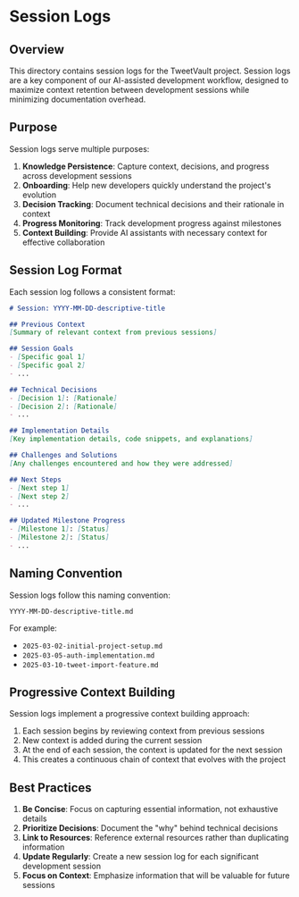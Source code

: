 # Session Logs

## Overview

This directory contains session logs for the TweetVault project. Session logs are a key component of our AI-assisted development workflow, designed to maximize context retention between development sessions while minimizing documentation overhead.

## Purpose

Session logs serve multiple purposes:
1. **Knowledge Persistence**: Capture context, decisions, and progress across development sessions
2. **Onboarding**: Help new developers quickly understand the project's evolution
3. **Decision Tracking**: Document technical decisions and their rationale in context
4. **Progress Monitoring**: Track development progress against milestones
5. **Context Building**: Provide AI assistants with necessary context for effective collaboration

## Session Log Format

Each session log follows a consistent format:

```markdown
# Session: YYYY-MM-DD-descriptive-title

## Previous Context
[Summary of relevant context from previous sessions]

## Session Goals
- [Specific goal 1]
- [Specific goal 2]
- ...

## Technical Decisions
- [Decision 1]: [Rationale]
- [Decision 2]: [Rationale]
- ...

## Implementation Details
[Key implementation details, code snippets, and explanations]

## Challenges and Solutions
[Any challenges encountered and how they were addressed]

## Next Steps
- [Next step 1]
- [Next step 2]
- ...

## Updated Milestone Progress
- [Milestone 1]: [Status]
- [Milestone 2]: [Status]
- ...
```

## Naming Convention

Session logs follow this naming convention:
```
YYYY-MM-DD-descriptive-title.md
```

For example:
- `2025-03-02-initial-project-setup.md`
- `2025-03-05-auth-implementation.md`
- `2025-03-10-tweet-import-feature.md`

## Progressive Context Building

Session logs implement a progressive context building approach:
1. Each session begins by reviewing context from previous sessions
2. New context is added during the current session
3. At the end of each session, the context is updated for the next session
4. This creates a continuous chain of context that evolves with the project

## Best Practices

1. **Be Concise**: Focus on capturing essential information, not exhaustive details
2. **Prioritize Decisions**: Document the "why" behind technical decisions
3. **Link to Resources**: Reference external resources rather than duplicating information
4. **Update Regularly**: Create a new session log for each significant development session
5. **Focus on Context**: Emphasize information that will be valuable for future sessions